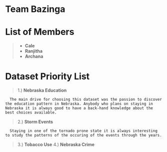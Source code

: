 # Team Bazinga

# List of Members

> * **Cale**
> * **Ranjitha**
> * **Archana**

# Dataset Priority List

> 1.) **Nebraska Education** 

      The main drive for choosing this dataset was the passion to discover the education pattern in Nebraska. Anybody who plans on staying in Nebraska it is always good to have a back-hand knowledge about the best choices available. 
      
> 2.) **Storm Events**

      Staying in one of the tornado prone state it is always interesting to study the patterns of the occuring of the events through the years.
      
> 3.) **Tobacco Use**
> 4.) **Nebraska Crime**
